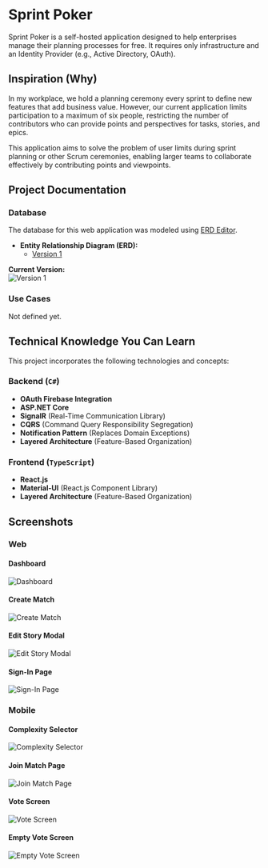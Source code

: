 # Sprint Poker

Sprint Poker is a self-hosted application designed to help enterprises manage their planning processes for free. It requires only infrastructure and an Identity Provider (e.g., Active Directory, OAuth).

## Inspiration (Why)

In my workplace, we hold a planning ceremony every sprint to define new features that add business value. However, our current application limits participation to a maximum of six people, restricting the number of contributors who can provide points and perspectives for tasks, stories, and epics.

This application aims to solve the problem of user limits during sprint planning or other Scrum ceremonies, enabling larger teams to collaborate effectively by contributing points and viewpoints.

## Project Documentation

### Database

The database for this web application was modeled using [ERD Editor](https://erd-editor.io/).

- **Entity Relationship Diagram (ERD):**
  - [Version 1](./docs/erd/v1.json)

**Current Version:**  
![Version 1](./docs/erd/builds/v1.erd.png)

### Use Cases

Not defined yet.

## Technical Knowledge You Can Learn

This project incorporates the following technologies and concepts:

### Backend (`C#`)

- **OAuth Firebase Integration**
- **ASP.NET Core**
- **SignalR** (Real-Time Communication Library)
- **CQRS** (Command Query Responsibility Segregation)
- **Notification Pattern** (Replaces Domain Exceptions)
- **Layered Architecture** (Feature-Based Organization)

### Frontend (`TypeScript`)

- **React.js**
- **Material-UI** (React.js Component Library)
- **Layered Architecture** (Feature-Based Organization)

## Screenshots

### Web

#### Dashboard
![Dashboard](./docs/assets/web/dashboard.png)

#### Create Match
![Create Match](./docs/assets/web/create-match.png)

#### Edit Story Modal
![Edit Story Modal](./docs/assets/web/edit-story-modal.png)

#### Sign-In Page
![Sign-In Page](./docs/assets/web/sign-in.png)

### Mobile

#### Complexity Selector
![Complexity Selector](./docs/assets/mobile/complexity-selector.jpg)

#### Join Match Page
![Join Match Page](./docs/assets/mobile/join-match-page.jpg)

#### Vote Screen
![Vote Screen](./docs/assets/mobile/vote-screen.jpg)

#### Empty Vote Screen
![Empty Vote Screen](./docs/assets/mobile/empty-vote-screen.jpg)